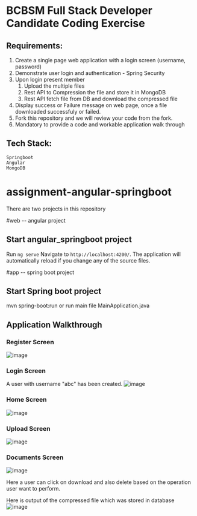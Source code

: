 # BCBSM Full Stack Developer Candidate Coding Exercise

## Requirements:
1.	Create a single page web application with a login screen (username, password)
2.	Demonstrate user login and authentication - Spring Security
3.	Upon login present member
	1.	Upload the multiple files
	2. 	Rest API to Compression the file and store it in MongoDB
	3. 	Rest API fetch file from DB and download the compressed file
4.	Display success or Failure message on web page, once a file downloaded successfuly or failed.
5.  Fork this repository and we will review your code from the fork.
6.  Mandatory to provide a code and workable application walk through 

## Tech Stack:  
    Springboot  
    Angular  
    MongoDB
# assignment-angular-springboot

There are two projects in this repository 

#web -- angular project


## Start angular_springboot project

Run `ng serve` Navigate to `http://localhost:4200/`. The application will automatically reload if you change any of the source files.


#app -- spring boot project
## Start Spring boot project

mvn spring-boot:run or run main file MainApplication.java

## Application Walkthrough

### Register Screen 
![image](https://github.com/nithinTest10/bcbsm-youngsoft-fullstack-developer-candidate-exercise-4/assets/146797806/84b0a69d-8ae9-4e0a-a22f-4b796667658b)

### Login Screen 
A user with username "abc" has been created.
![image](https://github.com/nithinTest10/bcbsm-youngsoft-fullstack-developer-candidate-exercise-4/assets/146797806/512fad25-65bb-44ae-9b8d-999896da7f67)

### Home Screen 
![image](https://github.com/nithinTest10/bcbsm-youngsoft-fullstack-developer-candidate-exercise-4/assets/146797806/dd66f872-0420-4238-aede-e5947b18c2f1)

### Upload Screen
![image](https://github.com/nithinTest10/bcbsm-youngsoft-fullstack-developer-candidate-exercise-4/assets/146797806/85746985-df5f-4df3-9dc9-fc9aa1d590b4)

### Documents Screen 
![image](https://github.com/nithinTest10/bcbsm-youngsoft-fullstack-developer-candidate-exercise-4/assets/146797806/5e7acbfa-e1f3-42f4-a43c-8b85dc8a35fa)

Here a user can click on download and also delete based on the operation user want to perform. 

Here is output of the compressed file which was stored in database
![image](https://github.com/nithinTest10/bcbsm-youngsoft-fullstack-developer-candidate-exercise-4/assets/146797806/b8da41fa-03b0-4837-8731-72884e488864)





